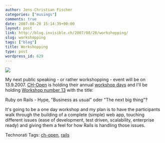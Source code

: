 ```yaml
---
author: Jens-Christian Fischer
categories: ["musings"]
comments: true
date: 2007-08-28 15:14:39+00:00
layout: post
link: http://blog.invisible.ch/2007/08/28/workshopping/
slug: workshopping
tags: ["blog"]
title: Workshopping
type: post
wordpress_id: 629
---
```


[![](http://www.ch-open.ch/image/logo.png)](http://www.ch-open.ch)

My next public speaking - or rather workshopping - event will be on 13.9.2007. [CH-Open][1] is holding their annual [workshop days][2] and I'll be holding [Workshop number 13][3] with the title:

Ruby on Rails - Hype, "Business as usual" oder "The next big thing"?

It's going to be a one day workshop and my plan is to have the participants walk through the building of a complete (simple) web app, touching different issues  (ease of development, test driven, scalability, enterprise ready) and giving them a feel for how Rails is handling those issues.

[1]: https://www.ch-open.ch
[2]: https://www.ch-open.ch/wstage/07/
[3]: https://www.ch-open.ch/wstage/07/ws13.html


Technorati Tags: [ch-open](http://www.technorati.com/tag/ch-open), [rails](http://www.technorati.com/tag/rails)
